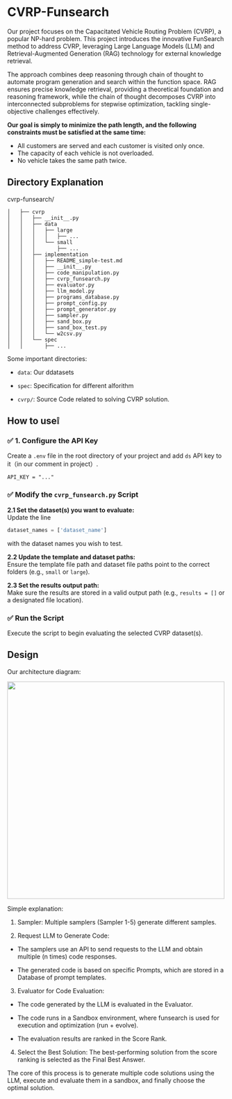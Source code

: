 # CVRP-Funsearch

Our project focuses on the Capacitated Vehicle Routing Problem (CVRP), a popular NP-hard problem. This project introduces the innovative FunSearch method to address CVRP, leveraging Large Language Models (LLM) and Retrieval-Augmented Generation (RAG) technology for external knowledge retrieval.

The approach combines deep reasoning through chain of thought to automate program generation and search within the function space. RAG ensures precise knowledge retrieval, providing a theoretical foundation and reasoning framework, while the chain of thought decomposes CVRP into interconnected subproblems for stepwise optimization, tackling single-objective challenges effectively.

**Our goal is simply to minimize the path length, and the following constraints must be satisfied at the same time:**

- All customers are served and each customer is visited only once.
- The capacity of each vehicle is not overloaded.
- No vehicle takes the same path twice.

## Directory Explanation

cvrp-funsearch/

```
│   ├── cvrp
│   │   ├── __init__.py
│   │   ├── data
│   │   │   ├── large
│   │   │   │   ├── ...
│   │   │   └── small
│   │   │       ├── ...
│   │   ├── implementation
│   │   │   ├── README_simple-test.md
│   │   │   ├── __init__.py
│   │   │   ├── code_manipulation.py
│   │   │   ├── cvrp_funsearch.py
│   │   │   ├── evaluator.py
│   │   │   ├── llm_model.py
│   │   │   ├── programs_database.py
│   │   │   ├── prompt_config.py
│   │   │   ├── prompt_generator.py
│   │   │   ├── sampler.py
│   │   │   ├── sand_box.py
│   │   │   ├── sand_box_test.py
│   │   │   └── w2csv.py
│   │   └── spec
│   │       ├── ...
```

Some important directories:

- `data`: Our ddatasets

- `spec`: Specification for different alforithm

- `cvrp/`: Source Code related to solving CVRP solution.

## How to use❕

### ✅ 1. Configure the API Key

Create a `.env` file in the root directory of your project and add `ds` API key to it（in our comment in project）.

```shell
API_KEY = "..."
```

### ✅ Modify the `cvrp_funsearch.py` Script

**2.1 Set the dataset(s) you want to evaluate:**  
Update the line

```python
dataset_names = ['dataset_name']
```

with the dataset names you wish to test.

**2.2 Update the template and dataset paths:**  
Ensure the template file path and dataset file paths point to the correct folders (e.g., `small` or `large`).

**2.3 Set the results output path:**  
Make sure the results are stored in a valid output path (e.g., `results = []` or a designated file location).

### ✅ Run the Script

Execute the script to begin evaluating the selected CVRP dataset(s).

## Design

Our architecture diagram:

<img src="https://github.com/user-attachments/assets/fa80d9ce-0738-4753-a139-bf0b01536a29" width="500px">

Simple explanation:

1. Sampler: Multiple samplers (Sampler 1-5) generate different samples.

2. Request LLM to Generate Code:

- The samplers use an API to send requests to the LLM and obtain multiple (n times) code responses.

- The generated code is based on specific Prompts, which are stored in a Database of prompt templates.

3. Evaluator for Code Evaluation:

- The code generated by the LLM is evaluated in the Evaluator.

- The code runs in a Sandbox environment, where funsearch is used for execution and optimization (run + evolve).

- The evaluation results are ranked in the Score Rank.

4. Select the Best Solution: The best-performing solution from the score ranking is selected as the Final Best Answer.

The core of this process is to generate multiple code solutions using the LLM, execute and evaluate them in a sandbox, and finally choose the optimal solution.
